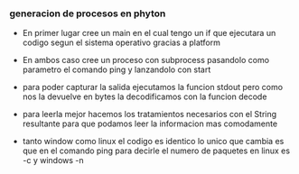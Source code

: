### generacion de procesos en phyton

* En primer lugar cree un main en el cual tengo un if que ejecutara un codigo segun el sistema operativo gracias a platform

* En ambos caso cree un proceso con subprocess pasandolo como parametro el comando ping y lanzandolo con start

* para poder capturar la salida ejecutamos la funcion stdout pero como nos la devuelve en bytes la decodificamos con la funcion decode

* para leerla mejor hacemos los tratamientos necesarios con el String resultante para que podamos leer la informacion mas comodamente

* tanto window como linux el codigo es identico lo unico que cambia es que en el comando ping para decirle el numero de paquetes en
linux es -c y windows -n

